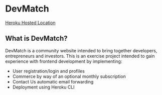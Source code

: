 # DevMatch

[Heroku Hosted Location](https://whispering-thicket-22107.herokuapp.com/)

## What is DevMatch?
DevMatch is a community website intended to bring together developers, entrepreneurs and investors. This is an exercise project intended to gain experience with frontend development by implementing:
- User registration/login and profiles
- Commerce by way of an optional monthly subscription
- Contact Us automatic email forwarding
- Deployment using Heroku CLI
